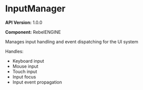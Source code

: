 # InputManager

**API Version:** 1.0.0

**Component:** RebelENGINE

Manages input handling and event dispatching for the UI system

Handles:
- Keyboard input
- Mouse input
- Touch input
- Input focus
- Input event propagation

